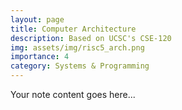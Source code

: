 ```yaml
---  
layout: page  
title: Computer Architecture  
description: Based on UCSC's CSE-120    
img: assets/img/risc5_arch.png  
importance: 4  
category: Systems & Programming  
---  
```

  
Your note content goes here...

